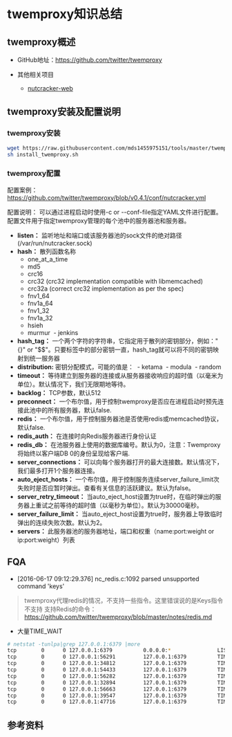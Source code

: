# twemproxy知识总结

## twemproxy概述
- GitHub地址：https://github.com/twitter/twemproxy

- 其他相关项目

    - [nutcracker-web](https://github.com/kontera-technologies/nutcracker-web)


## twemproxy安装及配置说明
### twemproxy安装
``` bash
wget https://raw.githubusercontent.com/mds1455975151/tools/master/twemproxy/install_twemproxy.sh
sh install_twemproxy.sh
```
### twemproxy配置
配置案例：https://github.com/twitter/twemproxy/blob/v0.4.1/conf/nutcracker.yml

配置说明：
可以通过进程启动时使用-c or --conf-file指定YAML文件进行配置。配置文件用于指定twemproxy管理的每个池中的服务器池和服务器。

- **listen：** 监听地址和端口或该服务器池的sock文件的绝对路径(/var/run/nutcracker.sock)
- **hash：** 散列函数名称
  - one_at_a_time
  - md5
  - crc16
  - crc32 (crc32 implementation compatible with libmemcached)
  - crc32a (correct crc32 implementation as per the spec)
  - fnv1_64
  - fnv1a_64
  - fnv1_32
  - fnv1a_32
  - hsieh
  - murmur
  - jenkins
- **hash_tag：** 一个两个字符的字符串，它指定用于散列的密钥部分，例如："{}" or "$$"。只要标签中的部分密钥一直，hash_tag就可以将不同的密钥映射到统一服务器
- **distribution:** 密钥分配模式，可能的值是：
  - ketama
  - modula
  - random
- **timeout：** 等待建立到服务器的连接或从服务器接收响应的超时值（以毫米为单位）。默认情况下，我们无限期地等待。
- **backlog：** TCP参数，默认512
- **preconnect：** 一个布尔值，用于控制twemproxy是否应在进程启动时预先连接此池中的所有服务器，默认false.
- **redis：** 一个布尔值，用于控制服务器池是否使用redis或memcached协议，默认false.
- **redis_auth：** 在连接时向Redis服务器进行身份认证
- **redis_db：** 在池服务器上使用的数据库编号。默认为0，注意：Twemproxy将始终以客户端DB 0的身份呈现给客户端.
- **server_connections：** 可以向每个服务器打开的最大连接数。默认情况下，我们最多打开1个服务器连接。
- **auto_eject_hosts：** 一个布尔值，用于控制服务连续server_failure_limit次失败时是否应暂时弹出。查看有关信息的活跃建议。默认为false。
- **server_retry_timeout：** 当auto_eject_host设置为true时，在临时弹出的服务器上重试之前等待的超时值（以毫秒为单位）。默认为30000毫秒。
- **server_failure_limit：** 当auto_eject_host设置为true时，服务器上导致临时弹出的连续失败次数。默认为2。
- **servers：** 此服务器池的服务器地址，端口和权重（name:port:weight or ip:port:weight）列表

## FQA
- [2016-06-17 09:12:29.376] nc_redis.c:1092 parsed unsupported command 'keys'
> twemproxy代理redis的情况，不支持一些指令。这里错误说的是Keys指令不支持
支持Redis的命令：https://github.com/twitter/twemproxy/blob/master/notes/redis.md

- 大量TIME_WAIT
``` bash
# netstat -tunlpa|grep 127.0.0.1:6379 |more
tcp        0      0 127.0.0.1:6379          0.0.0.0:*               LISTEN      19641/twemproxy     
tcp        0      0 127.0.0.1:56291         127.0.0.1:6379          TIME_WAIT   -                   
tcp        0      0 127.0.0.1:34812         127.0.0.1:6379          TIME_WAIT   -                   
tcp        0      0 127.0.0.1:54433         127.0.0.1:6379          TIME_WAIT   -                   
tcp        0      0 127.0.0.1:56282         127.0.0.1:6379          TIME_WAIT   -                   
tcp        0      0 127.0.0.1:32894         127.0.0.1:6379          TIME_WAIT   -                   
tcp        0      0 127.0.0.1:56663         127.0.0.1:6379          TIME_WAIT   -                   
tcp        0      0 127.0.0.1:39547         127.0.0.1:6379          TIME_WAIT   -                   
tcp        0      0 127.0.0.1:47716         127.0.0.1:6379          TIME_WAIT   -  
```
## 参考资料
